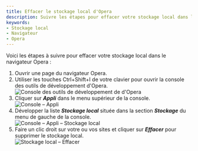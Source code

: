 ```yaml
---
title: Effacer le stockage local d'Opera
description: Suivre les étapes pour effacer votre stockage local dans le navigateur d'Opera.
keywords:
- Stockage local
- Navigateur
- Opera
---
```

Voici les étapes à suivre pour effacer votre stockage local dans le navigateur Opera :  

1. Ouvrir une page du navigateur Opera.  
1. Utiliser les touches Ctrl+Shift+I de votre clavier pour ouvrir la console des outils de développement d'Opera.  
![Console des outils de développement de d'Opera](https://webdevolutions.azureedge.net/docs/fr/kb/KB2062.png) 
1. Cliquer sur ***Appli*** dans le menu supérieur de la console.  
![Console – Appli](https://webdevolutions.azureedge.net/docs/fr/kb/KB2063.png) 
1. Développer la liste ***Stockage local*** située dans la section ***Stockage*** du menu de gauche de la console.  
![Console – Appli – Stockage local](https://webdevolutions.azureedge.net/docs/fr/kb/KB2064.png) 
1. Faire un clic droit sur votre ou vos sites et cliquer sur ***Effacer*** pour supprimer le stockage local.  
![Stockage local – Effacer](https://webdevolutions.azureedge.net/docs/fr/kb/KB2065.png) 

